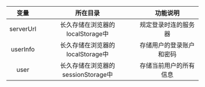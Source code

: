 | 变量 | 所在目录 | 功能说明 |
| :---: | :---: | :---: |
| serverUrl | 长久存储在浏览器的localStorage中 | 规定登录时连的服务器 |
| userInfo | 长久存储在浏览器的localStorage中 | 存储用户的登录账户和密码 |
| user | 长久存储在浏览器的sessionStorage中 | 存储当前用户的所有信息 |



